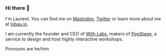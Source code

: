 ### Hi there 👋

I'm Laurent. You can find me on [Mastodon](https://noodle.social/web/@lobau), [Twitter](https://twitter.com/lobau) or learn more about me at [lobau.io](https://lobau.io/).

I am currently the founder and CEO of [With Labs](https://with.so/), makers of [PopStage](https://popstage.com/), a service to design and host highly interactive workshops.

Pronouns are he/him

<!--
**lobau/lobau** is a ✨ _special_ ✨ repository because its `README.md` (this file) appears on your GitHub profile.

Here are some ideas to get you started:

- 🔭 I’m currently working on ...
- 🌱 I’m currently learning ...
- 👯 I’m looking to collaborate on ...
- 🤔 I’m looking for help with ...
- 💬 Ask me about ...
- 📫 How to reach me: ...
- 😄 Pronouns: ...
- ⚡ Fun fact: ...
-->
